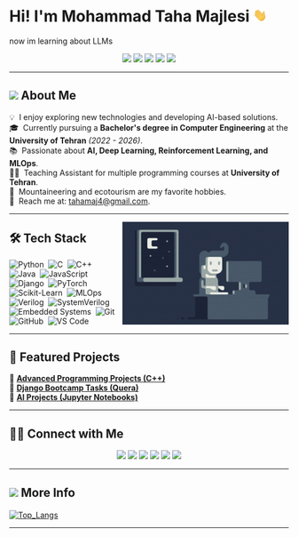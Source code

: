 
<h1> Hi! I'm Mohammad Taha Majlesi <img src="https://github.com/LeonardoYz/LeonardoYz/blob/main/assets/Hi.gif" width="25"></h1>

now im learning about LLMs
<p align="center">
  <a href="https://github.com/tahamajs"><img src="https://img.shields.io/badge/GitHub-171515?style=flat&logo=github&logoColor=white"></a>
  <a href="https://www.linkedin.com/in/tahamajlesi/"><img src="https://img.shields.io/badge/LinkedIn-0077B5?style=flat&logo=linkedin&logoColor=white"></a>
  <a href="https://x.com/tahamajlesi"><img src="https://img.shields.io/badge/X-000000?style=flat&logo=x&logoColor=white"></a>
  <a href="https://www.instagram.com/tahamajs/"><img src="https://img.shields.io/badge/Instagram-E4405F?style=flat&logo=instagram&logoColor=white"></a>
  <a href="http://huggingface.co/tahamajs/"><img src="https://img.shields.io/badge/HuggingFace-FFCC00?style=flat&logo=huggingface&logoColor=black"></a>
</p>

---

## <img src="https://emoji.gg/assets/emoji/7279-vibecat.gif" width="24"/> About Me

💡 &nbsp;I enjoy exploring new technologies and developing AI-based solutions.  
🎓 &nbsp;Currently pursuing a **Bachelor's degree in Computer Engineering** at the **University of Tehran** *(2022 - 2026)*.  
📚 &nbsp;Passionate about **AI, Deep Learning, Reinforcement Learning, and MLOps**.  
👨‍🏫 &nbsp;Teaching Assistant for multiple programming courses at **University of Tehran**.  
🌱 &nbsp;Mountaineering and ecotourism are my favorite hobbies.  
📩 &nbsp;Reach me at: [tahamaj4@gmail.com](mailto:tahamaj4@gmail.com).  

---

<img alt="Night Coding" src="https://raw.githubusercontent.com/AVS1508/AVS1508/master/assets/Night-Coding.gif" align="right"/>

## 🛠 Tech Stack

![Python](https://img.shields.io/badge/-Python-05122A?style=flat&logo=python)&nbsp;
![C](https://img.shields.io/badge/-C-05122A?style=flat&logo=C&logoColor=A8B9CC)&nbsp;
![C++](https://img.shields.io/badge/-C++-05122A?style=flat&logo=C%2B%2B&logoColor=00599C)&nbsp;
![Java](https://img.shields.io/badge/-Java-05122A?style=flat&logo=java)&nbsp;
![JavaScript](https://img.shields.io/badge/-JavaScript-05122A?style=flat&logo=javascript)&nbsp;
![Django](https://img.shields.io/badge/-Django-05122A?style=flat&logo=django)&nbsp;
![PyTorch](https://img.shields.io/badge/-PyTorch-05122A?style=flat&logo=pytorch)&nbsp;
![Scikit-Learn](https://img.shields.io/badge/-Scikit%20Learn-05122A?style=flat&logo=scikit-learn)&nbsp;
![MLOps](https://img.shields.io/badge/-MLOps-05122A?style=flat&logo=mlops)&nbsp;
![Verilog](https://img.shields.io/badge/-Verilog-05122A?style=flat&logo=verilog)&nbsp;
![SystemVerilog](https://img.shields.io/badge/-SystemVerilog-05122A?style=flat&logo=systemverilog)&nbsp;
![Embedded Systems](https://img.shields.io/badge/-Embedded%20Systems-05122A?style=flat)&nbsp;
![Git](https://img.shields.io/badge/-Git-05122A?style=flat&logo=git)&nbsp;
![GitHub](https://img.shields.io/badge/-GitHub-05122A?style=flat&logo=github)&nbsp;
![VS Code](https://img.shields.io/badge/-VS%20Code-05122A?style=flat&logo=visual-studio-code&logoColor=007ACC)&nbsp;

---



## 📂 Featured Projects

🔹 **[Advanced Programming Projects (C++)](https://github.com/tahamajs/)**  
🔹 **[Django Bootcamp Tasks (Quera)](https://github.com/tahamajs/Django_Bootcamp_tasks_Quera)**  
🔹 **[AI Projects (Jupyter Notebooks)](https://github.com/tahamajs/)**  


---

## 🤝🏻 Connect with Me

<p align="center">
  <a href="https://www.linkedin.com/in/tahamajlesi/"><img src="https://img.shields.io/badge/LinkedIn-0077B5?style=flat&logo=linkedin&logoColor=white"></a>
  <a href="mailto:tahamaj4@gmail.com"><img src="https://img.shields.io/badge/Gmail-D14836?style=flat&logo=gmail&logoColor=white"></a>
  <a href="https://github.com/tahamajs"><img src="https://img.shields.io/badge/GitHub-171515?style=flat&logo=github&logoColor=white"></a>
  <a href="https://x.com/tahamajlesi"><img src="https://img.shields.io/badge/X-000000?style=flat&logo=x&logoColor=white"></a>
  <a href="https://www.instagram.com/tahamajs/"><img src="https://img.shields.io/badge/Instagram-E4405F?style=flat&logo=instagram&logoColor=white"></a>
  <a href="http://huggingface.co/tahamajs/"><img src="https://img.shields.io/badge/HuggingFace-FFCC00?style=flat&logo=huggingface&logoColor=black"></a>
</p>

---

## <img src="https://media.idownloadblog.com/wp-content/uploads/2016/11/Animated-GIF-Banana.gif" width="50"/> More Info

<a href="https://github.com/anuraghazra/github-readme-stats">
  <img align="center" src="https://github-readme-stats.vercel.app/api/top-langs/?username=tahamajs&theme=dark&langs_count=12&layout=compact" alt="Top_Langs"/>
</a>

---

